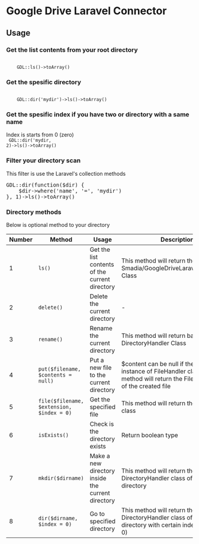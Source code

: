 # Google Drive Laravel Connector

## Usage

### Get the list contents from your root directory
<code>
    GDL::ls()->toArray()
</code>

### Get the spesific directory
<code>
    GDL::dir('mydir')->ls()->toArray()
</code>

### Get the spesific index if you have two or directory with a same name
Index is starts from 0 (zero)<br>
<code>
    GDL::dir('mydir, 2)->ls()->toArray()
</code>

### Filter your directory scan
This filter is use the Laravel's collection methods
<pre>
GDL::dir(function($dir) {
    $dir->where('name', '=', 'mydir')
}, 1)->ls()->toArray()
</pre>

### Directory methods
Below is optional method to your directory
<table>
    <thead>
        <tr>
            <th>Number</th>
            <th>Method</th>
            <th>Usage</th>
            <th>Description</th>
        </tr>
    </thead>
    <tbody>
        <tr>
            <td>1</td>
            <td><code>ls()</code></td>
            <td>Get the list contents of the current directory</td>
            <td>This method will return the Smadia/GoogleDriveLaravel/ListContent Class</td>
        </tr>
        <tr>
            <td>2</td>
            <td><code>delete()</code></td>
            <td>Delete the current directory</td>
            <td>-</td>
        </tr>
        <tr>
            <td>3</td>
            <td><code>rename()</code></td>
            <td>Rename the current directory</td>
            <td>This method will return back the DirectoryHandler Class</td>
        </tr>
        <tr>
            <td>4</td>
            <td><code>put($filename, $contents = null)</code></td>
            <td>Put a new file to the current directory</td>
            <td>$content can be null if the $filename is instance of FileHandler class. This method will return the FileHandler class of the created file</td>
        </tr>
        <tr>
            <td>5</td>
            <td><code>file($filename, $extension, $index = 0)</code></td>
            <td>Get the specified file</td>
            <td>This method will return the FileHandler class</td>
        </tr>
        <tr>
            <td>6</td>
            <td><code>isExists()</code></td>
            <td>Check is the directory exists</td>
            <td>Return boolean type</td>
        </tr>
        <tr>
            <td>7</td>
            <td><code>mkdir($dirname)</code></td>
            <td>Make a new directory inside the current directory</td>
            <td>This method will return the DirectoryHandler class of the created directory</td>
        </tr>
        <tr>
            <td>8</td>
            <td><code>dir($dirname, $index = 0)</code></td>
            <td>Go to specified directory</td>
            <td>This method will return the DirectoryHandler class of the requested directory with certain index (default is 0)</td>
        </tr>
    </tbody>
</table>